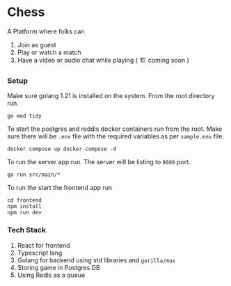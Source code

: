 # Chess 

A Platform where folks can 
1. Join as guest
2. Play or watch a match
3. Have a video or audio chat while playing ( 🏗️ coming soon )


### Setup 
Make sure golang 1.21 is installed on the system. 
From the root directory run.
```
go mod tidy
```
To start the postgres and reddis docker containers run from the root. Make sure there will be `.env` file with the required variables as per `sample.env` file.
```
docker compose up docker-compose -d
```
To run the server app run. The server will be listing to `8080` port. 
```
go run src/main/*
```
To run the start the frontend app run 
```
cd frontend
npm install
npm run dev 
```

### Tech Stack 
1. React for frontend 
2. Typescript lang
3. Golang for backend using std libraries and `gorilla/mux`
4. Storing game in Postgres DB
5. Using Redis as a queue

